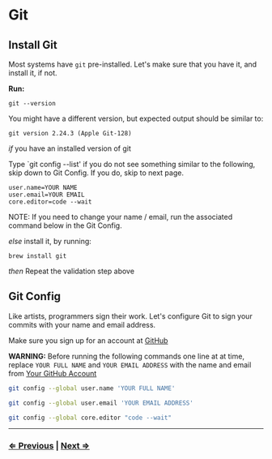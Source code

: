 # Git

## Install Git

Most systems have `git` pre-installed. Let's make sure that you have it, and install it, if not.

**Run:**

`git --version`

You might have a different version, but expected output should be similar to:

`git version 2.24.3 (Apple Git-128)`

*if* you have an installed version of git

Type `git config --list'
if you do not see something similar to the following, skip down to Git Config.  If you do, skip to next page.

```
user.name=YOUR NAME
user.email=YOUR EMAIL
core.editor=code --wait
```
NOTE: If you need to change your name / email, run the associated command below in the Git Config.

*else* install it, by running:

`brew install git`

*then* Repeat the validation step above

## Git Config

Like artists, programmers sign their work. Let's configure Git to sign your commits with your name and email address.

Make sure you sign up for an account at [GitHub](https://github.com)

**WARNING:** Before running the following commands one line at at time, replace `YOUR FULL NAME` and `YOUR EMAIL ADDRESS` with the name and email from [Your GitHub Account](https://github.com/settings/profile)

```bash
git config --global user.name 'YOUR FULL NAME'
```

```bash
git config --global user.email 'YOUR EMAIL ADDRESS'
```

```bash
git config --global core.editor "code --wait"
```

---

### [⇐ Previous](4-node.md) | [Next ⇒](6-tree.md)
